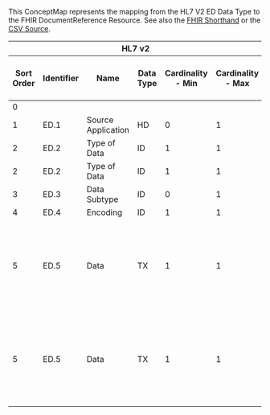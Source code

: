 
This ConceptMap represents the mapping from the HL7 V2 ED Data Type to the FHIR DocumentReference Resource. See also the <a href='https://github.com/HL7/v2-to-fhir/blob/master/tank/Datatype ED to DocumentReference.fsh'>FHIR Shorthand</a> or the <a href='https://github.com/HL7/v2-to-fhir/blob/master/mappings/datatypes/HL7 Data Type - FHIR R4_ ED[DocumentReference] - Sheet1.csv'>CSV Source</a>.
<table class='grid'><thead>
<tr><th colspan='6'>HL7 v2</th><th colspan='3'>Condition (IF True, args)</th><th colspan='8'>HL7 FHIR</th><th rowspan='2'>Comments</th></tr>
<tr><th title='Rows are listed in sequence of how they appear in the v2 standard. The first column, Sort Order, provides a sort order that can re-create the original v2 standard sequence in case one opts to re-sort/filter the rows.'>Sort Order</th><th title='Contains the formal Data Type Name and Component Sequence according to the base standard using &quot;.&quot; as the delimiter.'>Identifier</th><th title='The formal name of the field in the most current published version.'>Name</th><th title='The data type of the field in the most current published version if not deprecated, otherwise the data type at the time it was deprecated and removed.'>Data Type</th><th title='The V2 min cardinality expressed numerically.'>Cardinality - Min</th><th title='The V2 max cardinality expressed numerically.' style='border-right: 2px'>Cardinality - Max</th><th title='Condition in an easy to read syntax (Computable ANTLR)'>Computable ANTLR</th><th title='Condition in FHIRPath Notation'>Computable FHIRPath</th><th title='Condition expressed in narrative form' style='border-right: 2px'>Narrative</th><th title='An existing FHIR attribute in the target FHIR version.'>FHIR Attribute</th><th title='The FHIR attribute&apos;s data type in the target FHIR version.'>Proposed Extension</th><th title='The proposed FHIR Extension.'>Data Type</th><th title='The FHIR min cardinality expressed numerically.'>Cardinality - Min</th><th title='The FHIR max cardinality expressed numerically.' style='border-right: 2px'>Cardinality - Max</th><th title='The URL to the Data Type Map that is to be used for the attribute in this segment.'>Data Type Mapping</th><th title='The fixed or computed value to assign.'>Vocabulary Mapping<br/>(IS, ID, CE, CEN, CWE)</th><th title='Mapping for terminology tables.'>Assignment</th></tr></thead>
<tbody>
<tr> <td>0</td><td></td><td></td><td></td><td></td><td style='border-right: 2px'></td><td></td><td></td><td style='border-right: 2px'></td><td><a href='https://hl7.org/fhir/R4/DocumentReference.DocumentReference-definitions.html#DocumentReference.status'>DocumentReference.status</a></td><td></td><td></td><td></td><td></td><td></td><td></td><td>"current"</td><td></td></tr>
<tr> <td>1</td><td>ED.1</td><td>Source Application</td><td>HD</td><td>0</td><td style='border-right: 2px'>1</td><td></td><td></td><td style='border-right: 2px'></td><td></td><td></td><td></td><td></td><td></td><td></td><td></td><td></td><td></td></tr>
<tr> <td>2</td><td>ED.2</td><td>Type of Data</td><td>ID</td><td>1</td><td style='border-right: 2px'>1</td><td>IF ED.3 NOT VALUED</td><td></td><td style='border-right: 2px'></td><td><a href='https://hl7.org/fhir/R4/DocumentReference.DocumentReference-definitions.html#DocumentReference.content.attachment.extension.url'>DocumentReference.content.attachment.extension.url</a></td><td></td><td><a href='https://hl7.org/fhir/R4/DocumentReference.DocumentReference-definitions.html#DocumentReference.uri'>DocumentReference.uri</a></td><td>1</td><td>1</td><td></td><td></td><td>"<a href='https://hl7.org/fhir/StructureDefinition/alternate-codes'>https://hl7.org/fhir/StructureDefinition/alternate-codes</a>"</td><td></td></tr>
<tr> <td>2</td><td>ED.2</td><td>Type of Data</td><td>ID</td><td>1</td><td style='border-right: 2px'>1</td><td>IF ED.3 NOT VALUED</td><td></td><td style='border-right: 2px'></td><td><a href='https://hl7.org/fhir/R4/DocumentReference.DocumentReference-definitions.html#DocumentReference.content.attachment.extension.valueCodeableConcept'>DocumentReference.content.attachment.extension.valueCodeableConcept</a></td><td></td><td><a href='https://hl7.org/fhir/R4/DocumentReference.DocumentReference-definitions.html#DocumentReference.CodeableConcept'>DocumentReference.CodeableConcept</a></td><td>1</td><td>1</td><td></td><td></td><td></td><td></td></tr>
<tr> <td>3</td><td>ED.3</td><td>Data Subtype</td><td>ID</td><td>0</td><td style='border-right: 2px'>1</td><td></td><td></td><td style='border-right: 2px'></td><td><a href='https://hl7.org/fhir/R4/DocumentReference.DocumentReference-definitions.html#DocumentReference.content.attachment.contentType'>DocumentReference.content.attachment.contentType</a></td><td></td><td><a href='https://hl7.org/fhir/R4/DocumentReference.DocumentReference-definitions.html#DocumentReference.code'>DocumentReference.code</a></td><td>0</td><td>1</td><td></td><td></td><td></td><td></td></tr>
<tr> <td>4</td><td>ED.4</td><td>Encoding</td><td>ID</td><td>1</td><td style='border-right: 2px'>1</td><td></td><td></td><td style='border-right: 2px'></td><td></td><td></td><td></td><td></td><td></td><td></td><td></td><td></td><td></td></tr>
<tr> <td>5</td><td>ED.5</td><td>Data</td><td>TX</td><td>1</td><td style='border-right: 2px'>1</td><td>IF ED.4 IN ("Base64")</td><td></td><td style='border-right: 2px'></td><td><a href='https://hl7.org/fhir/R4/DocumentReference.DocumentReference-definitions.html#DocumentReference.content.attachment.data'>DocumentReference.content.attachment.data</a></td><td></td><td><a href='https://hl7.org/fhir/R4/DocumentReference.DocumentReference-definitions.html#DocumentReference.base64Binary'>DocumentReference.base64Binary</a></td><td>0</td><td>1</td><td></td><td></td><td></td><td>Implementations are not always accurate, so to be safe you may want to always assess OBX-5.5 to determine the correct .contentType.</td></tr>
<tr> <td>5</td><td>ED.5</td><td>Data</td><td>TX</td><td>1</td><td style='border-right: 2px'>1</td><td>IF ED.4 IN ("A", (HEX")</td><td></td><td style='border-right: 2px'></td><td><a href='https://hl7.org/fhir/R4/DocumentReference.DocumentReference-definitions.html#DocumentReference.content.attachment.data'>DocumentReference.content.attachment.data</a></td><td></td><td><a href='https://hl7.org/fhir/R4/DocumentReference.DocumentReference-definitions.html#DocumentReference.base64Binary'>DocumentReference.base64Binary</a></td><td>0</td><td>1</td><td></td><td></td><td>/convert from A or HEX to binary64/</td><td>Implementations are not always accurate, so to be safe you may want to always assess OBX-5.5 to determine the correct .contentType.</td></tr>
</tbody></table>
